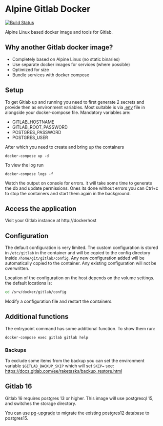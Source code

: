 # Alpine Gitlab Docker

[![Build Status](https://cloud.drone.io/api/badges/alpinelinux/alpine-docker-gitlab/status.svg)](https://cloud.drone.io/alpinelinux/alpine-docker-gitlab)

Alpine Linux based docker image and tools for Gitlab.

## Why another Gitlab docker image?

 - Completely based on Alpine Linux (no static binaries)
 - Use separate docker images for services (where possible)
 - Optimized for size
 - Bundle services with docker compose

## Setup

To get Gitlab up and running you need to first generate 2 secrets and provide
then as environment variables. Most suitable is via [.env](https://docs.docker.com/compose/env-file/)
file in alongside your docker-compose file. Mandatory variables are:

 - GITLAB_HOSTNAME
 - GITLAB_ROOT_PASSWORD
 - POSTGRES_PASSWORD
 - POSTGRES_USER

After which you need to create and bring up the containers

```docker-compose up -d```

To view the log run

```docker-compose logs -f```

Watch the output on console for errors. It will take some time to generate the db
and update permissions. Ones its done without errors you can Ctrl+c to stop the
containers and start them again in the background.

## Access the application

Visit your Gitlab instance at http://dockerhost

## Configuration

The default configuration is very limited. The custom configuration is stored
in `/etc/gitlab` in the container and will be copied to the config directory
inside `/home/git/gitlab/config`. Any new configuration added will be
automatically copied to the container. Any existing configuration will not
be overwritten.

Location of the configuration on the host depends on the volume settings. the
default locations is:

```bash 
cd /srv/docker/gitlab/config
```

Modify a configuration file and restart the containers.

## Additional functions

The entrypoint command has some additional function. To show them run:

```bash
docker-compose exec gitlab gitlab help
```

### Backups

To exclude some items from the backup you can set the environment variable
`$GITLAB_BACKUP_SKIP` which will set `SKIP=` see:
https://docs.gitlab.com/ee/raketasks/backup_restore.html

## Gitlab 16

Gitlab 16 requires postgres 13 or higher. This image will use postgresql 15,
and switches the storage directory.

You can use [pg-upgrade][] to migrate the existing postgres12 database to
postgres15.

[pg-upgrade]:https://gitlab.alpinelinux.org/alpine/infra/compose/pg-upgrade
